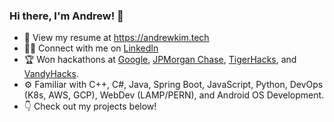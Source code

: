 ### Hi there, I'm Andrew! 👋

- 📄 View my resume at https://andrewkim.tech
- 🧑‍💻 Connect with me on [LinkedIn](https://linkedin.com/in/ahkim3)
- 🏆 Won hackathons at [Google](https://github.com/ahkim3/google-hackathon-23), [JPMorgan Chase](https://www.linkedin.com/feed/update/urn:li:activity:6985660164662075392/), [TigerHacks](https://spacenav.andrewkim.tech/), and [VandyHacks](https://devpost.com/software/max-cash).
- ⚙️ Familiar with C++, C#, Java, Spring Boot, JavaScript, Python, DevOps (K8s, AWS, GCP), WebDev (LAMP/PERN), and Android OS Development.
- 👇 Check out my projects below!

<!--
**ahkim3/ahkim3** is a ✨ _special_ ✨ repository because its `README.md` (this file) appears on your GitHub profile.

Here are some ideas to get you started:

- 🔭 I’m currently working on ...
- 🌱 I’m currently learning ...
- 👯 I’m looking to collaborate on ...
- 🤔 I’m looking for help with ...
- 💬 Ask me about ...
- 📫 How to reach me: ...
- 😄 Pronouns: ...
- ⚡ Fun fact: ...
-->
